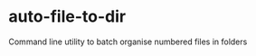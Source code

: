 auto-file-to-dir
================

Command line utility to batch organise numbered files in folders

